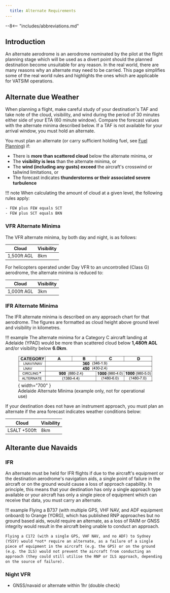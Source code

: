 ```yaml
---
  title: Alternate Requirements
---
```


--8<-- "includes/abbreviations.md"

## Introduction
An alternate aerodrome is an aerodrome nominated by the pilot at the flight planning stage which will be used as a divert point should the planned destination become unsuitable for any reason. In the real world, there are many reasons why an alternate may need to be carried. This page simplifies some of the real world rules and highlights the ones which are applicable for VATSIM operations.

## Alternate due Weather
When planning a flight, make careful study of your destination's TAF and take note of the cloud, visibility, and wind during the period of 30 minutes either side of your ETA (60 minute window). Compare the forecast values with the alternate minima described below. If a TAF is not available for your arrival window, you must hold an alternate.

You must plan an alternate (or carry sufficient holding fuel, see [Fuel Planning](fuelplanning.md)) if:

- There is **more than scattered cloud** below the alternate minima, or
- The **visibility is less** than the alternate minima, or
- The **wind (including any gusts) exceed** the aircraft's crosswind or tailwind limitations, or
- The forecast indicates **thunderstorms or their associated severe turbulence**

!!! note
    When calculating the amount of cloud at a given level, the following rules apply:

    - FEW plus FEW equals SCT
    - FEW plus SCT equals BKN

### VFR Alternate Minima
The VFR alternate minima, by both day and night, is as follows:

| Cloud | Visibility |
| ----- | ---------- |
| 1,500ft AGL | 8km |

For helicopters operated under Day VFR to an uncontrolled (Class G) aerodrome, the alternate minima is reduced to:

| Cloud | Visibility |
| ----- | ---------- |
| 1,000ft AGL | 3km |

### IFR Alternate Minima
The IFR alternate minima is described on any approach chart for that aerodrome. The figures are formatted as cloud height above ground level and visibility in kilometres.

!!! example
    The alternate minima for a Category C aircraft landing at Adelaide (YPAD) would be more than scattered cloud below **1,480ft AGL** and/or visibility below **6.0km**.
    <figure markdown>
    ![Adelaide Alternate Minima (example only, not for operational use)](img/ypadminima.png){ width="700" }
      <figcaption>Adelaide Alternate Minima (example only, not for operational use)</figcaption>
    </figure>

If your destination does not have an instrument approach, you must plan an alternate if the area forecast indicates weather conditions below:

| Cloud | Visibility |
| ----- | ---------- |
| LSALT +500ft | 8km |

## Alterante due Navaids
### IFR
An alternate must be held for IFR flights if due to the aircraft's equipment or the destination aerodrome's navigation aids, a single point of failure in the aircraft or on the ground would cause a loss of approach capability. In principle, this means that your destination has only a single approach type available or your aircraft has only a single piece of equipment which can receive that data, you must carry an alternate.

!!! example
    Flying a B737 (with multiple GPS, VHF NAV, and ADF equipment onboard) to Orange (YORG), which has published RNP approaches but no ground based aids, would require an alternate, as a loss of RAIM or GNSS integrity would result in the aircraft being unable to conduct an approach.  

    Flying a C172 (with a single GPS, VHF NAV, and no ADF) to Sydney (YSSY) would *not* require an alternate, as a failure of a single piece of equipment in the aircraft (e.g. the GPS) or on the ground (e.g. the ILS) would not prevent the aircraft from conducting an approach (they could still utilise the RNP or ILS approach, depending on the source of failure).

### Night VFR
- GNSS/navaid or alternate within 1hr (double check)